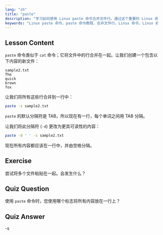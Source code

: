 ```yaml
---
lang: "zh"
title: "paste"
description: "学习如何使用 Linux paste 命令合并文件行。通过这个重要的 Linux 命令教程，了解分隔符并组合文件。"
keywords: "Linux paste 命令，paste 命令教程，合并文件行，Linux 命令，Linux 初学者，Linux 指南"
---
```


## Lesson Content

`paste` 命令类似于 `cat` 命令；它将文件中的行合并在一起。让我们创建一个包含以下内容的新文件：

```
sample2.txt
The
quick
brown
fox
```

让我们将所有这些行合并到一行中：

```bash
paste -s sample2.txt
```

`paste` 的默认分隔符是 TAB，所以现在有一行，每个单词之间用 TAB 分隔。

让我们将此分隔符 (`-d`) 更改为更具可读性的内容：

```bash
paste -d ' ' -s sample2.txt
```

现在所有内容都应该在一行中，并由空格分隔。

## Exercise

尝试将多个文件粘贴在一起。会发生什么？

## Quiz Question

使用 `paste` 命令时，您使用哪个标志将所有内容放在一行上？

## Quiz Answer

-s
